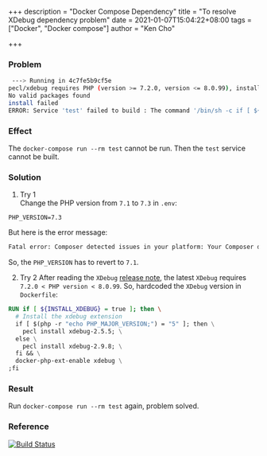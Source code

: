 +++
description = "Docker Compose Dependency"
title = "To resolve XDebug dependency problem"
date = 2021-01-07T15:04:22+08:00
tags = ["Docker", "Docker compose"]
author = "Ken Cho"

+++  
### Problem
```bash
 ---> Running in 4c7fe5b9cf5e
pecl/xdebug requires PHP (version >= 7.2.0, version <= 8.0.99), installed version is 7.1.30
No valid packages found
install failed
ERROR: Service 'test' failed to build : The command '/bin/sh -c if [ ${INSTALL_XDEBUG} = true ]; then   if [ $(php -r "echo PHP_MAJOR_VERSION;") = "5" ]; then     pecl install xdebug-2.5.5;   else     pecl install xdebug;   fi &&   docker-php-ext-enable xdebug ;fi' returned a non-zero code: 1
```

### Effect
The `docker-compose run --rm test` cannot be run. Then the `test` service cannot be built.

### Solution
1. Try 1   
Change the PHP version from `7.1` to `7.3` in `.env`:
```dotenv
PHP_VERSION=7.3
```
But here is the error message:
```bash
Fatal error: Composer detected issues in your platform: Your Composer dependencies require a PHP version ">= 7.3.0". You are running 7.1.30. in /var/www/vendor/composer/platform_check.php on line 24
```

So, the `PHP_VERSION` has to revert to `7.1`.  

2. Try 2
After reading the `XDebug` [release note](https://pecl.php.net/package/xdebug), the latest `XDebug` requires `7.2.0 < PHP version < 8.0.99`.
So, hardcoded the `XDebug` version in `Dockerfile`:
```dockerfile
RUN if [ ${INSTALL_XDEBUG} = true ]; then \
  # Install the xdebug extension
  if [ $(php -r "echo PHP_MAJOR_VERSION;") = "5" ]; then \
    pecl install xdebug-2.5.5; \
  else \
    pecl install xdebug-2.9.8; \
  fi && \
  docker-php-ext-enable xdebug \
;fi
```

### Result
Run `docker-compose run --rm test` again, problem solved.


### Reference


[![Build Status](https://travis-ci.com/kencho51/gigathing.svg?branch=master)](https://travis-ci.com/kencho51/gigathing)

